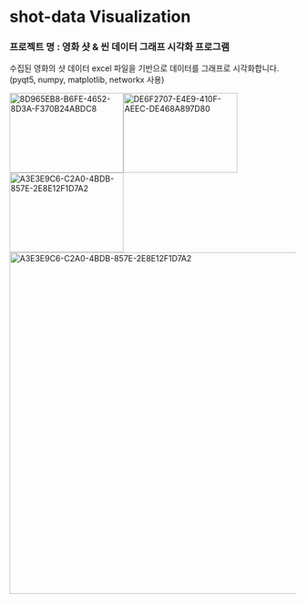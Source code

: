 # shot-data Visualization

### 프로젝트 명 : 영화 샷 & 씬 데이터 그래프 시각화 프로그램 
수집된 영화의 샷 데이터 excel 파일을 기반으로 데이터를 그래프로 시각화합니다. 
(pyqt5, numpy, matplotlib, networkx 사용)

<div margin:auto><img width="200" height="140"  alt="8D965EB8-B6FE-4652-8D3A-F370B24ABDC8" src="https://user-images.githubusercontent.com/34650638/85305359-ec1d2700-b4e7-11ea-9725-6c6b549295f7.png"><img width="200" height="140" alt="DE6F2707-E4E9-410F-AEEC-DE468A897D80" src="https://user-images.githubusercontent.com/34650638/85305530-25ee2d80-b4e8-11ea-9869-184a16e1adde.png">
  <img width="200" height="140" alt="A3E3E9C6-C2A0-4BDB-857E-2E8E12F1D7A2" src="https://user-images.githubusercontent.com/34650638/85305579-369ea380-b4e8-11ea-897c-dcb7a124b0dc.png">
</div>

<div margin:auto>
  <img width="600" alt="A3E3E9C6-C2A0-4BDB-857E-2E8E12F1D7A2" src="https://user-images.githubusercontent.com/34650638/85305579-369ea380-b4e8-11ea-897c-dcb7a124b0dc.png">

</div>
